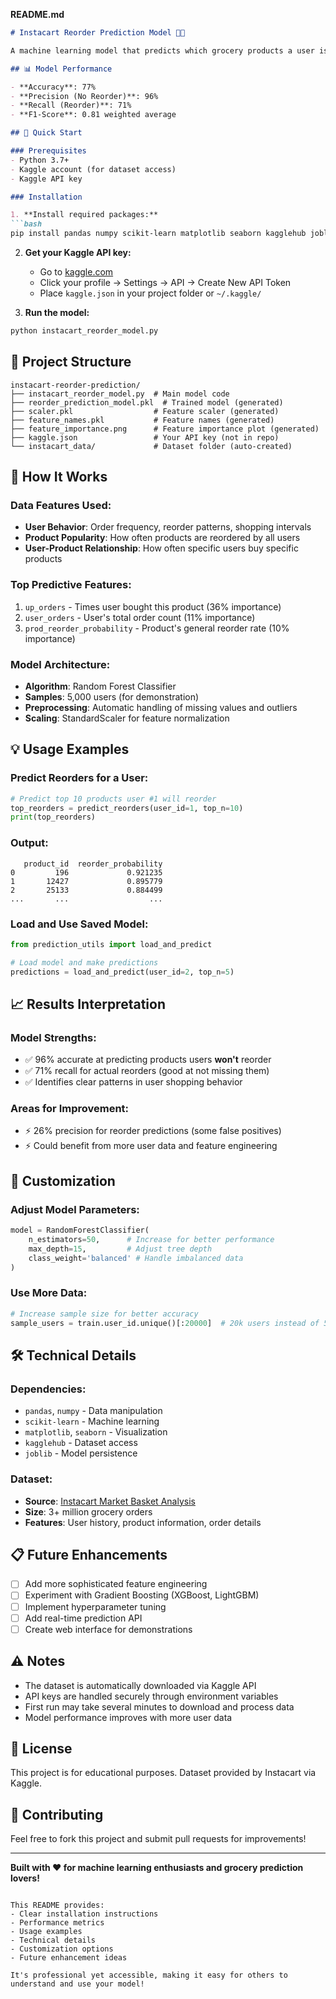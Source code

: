 **README.md**

```markdown
# Instacart Reorder Prediction Model 🛒🤖

A machine learning model that predicts which grocery products a user is likely to reorder based on their purchase history. Built with the Instacart Market Basket Analysis dataset.

## 📊 Model Performance

- **Accuracy**: 77% 
- **Precision (No Reorder)**: 96%
- **Recall (Reorder)**: 71%
- **F1-Score**: 0.81 weighted average

## 🚀 Quick Start

### Prerequisites
- Python 3.7+
- Kaggle account (for dataset access)
- Kaggle API key

### Installation

1. **Install required packages:**
```bash
pip install pandas numpy scikit-learn matplotlib seaborn kagglehub joblib
```

2. **Get your Kaggle API key:**
   - Go to [kaggle.com](https://www.kaggle.com/)
   - Click your profile → Settings → API → Create New API Token
   - Place `kaggle.json` in your project folder or `~/.kaggle/`

3. **Run the model:**
```bash
python instacart_reorder_model.py
```

## 📁 Project Structure

```
instacart-reorder-prediction/
├── instacart_reorder_model.py  # Main model code
├── reorder_prediction_model.pkl  # Trained model (generated)
├── scaler.pkl                  # Feature scaler (generated)
├── feature_names.pkl           # Feature names (generated)
├── feature_importance.png      # Feature importance plot (generated)
├── kaggle.json                 # Your API key (not in repo)
└── instacart_data/             # Dataset folder (auto-created)
```

## 🎯 How It Works

### Data Features Used:
- **User Behavior**: Order frequency, reorder patterns, shopping intervals
- **Product Popularity**: How often products are reordered by all users
- **User-Product Relationship**: How often specific users buy specific products

### Top Predictive Features:
1. `up_orders` - Times user bought this product (36% importance)
2. `user_orders` - User's total order count (11% importance) 
3. `prod_reorder_probability` - Product's general reorder rate (10% importance)

### Model Architecture:
- **Algorithm**: Random Forest Classifier
- **Samples**: 5,000 users (for demonstration)
- **Preprocessing**: Automatic handling of missing values and outliers
- **Scaling**: StandardScaler for feature normalization

## 💡 Usage Examples

### Predict Reorders for a User:
```python
# Predict top 10 products user #1 will reorder
top_reorders = predict_reorders(user_id=1, top_n=10)
print(top_reorders)
```

### Output:
```
   product_id  reorder_probability
0         196             0.921235
1       12427             0.895779
2       25133             0.884499
...       ...                  ...
```

### Load and Use Saved Model:
```python
from prediction_utils import load_and_predict

# Load model and make predictions
predictions = load_and_predict(user_id=2, top_n=5)
```

## 📈 Results Interpretation

### Model Strengths:
- ✅ 96% accurate at predicting products users **won't** reorder
- ✅ 71% recall for actual reorders (good at not missing them)
- ✅ Identifies clear patterns in user shopping behavior

### Areas for Improvement:
- ⚡ 26% precision for reorder predictions (some false positives)
- ⚡ Could benefit from more user data and feature engineering

## 🔧 Customization

### Adjust Model Parameters:
```python
model = RandomForestClassifier(
    n_estimators=50,      # Increase for better performance
    max_depth=15,         # Adjust tree depth
    class_weight='balanced' # Handle imbalanced data
)
```

### Use More Data:
```python
# Increase sample size for better accuracy
sample_users = train.user_id.unique()[:20000]  # 20k users instead of 5k
```

## 🛠️ Technical Details

### Dependencies:
- `pandas`, `numpy` - Data manipulation
- `scikit-learn` - Machine learning
- `matplotlib`, `seaborn` - Visualization
- `kagglehub` - Dataset access
- `joblib` - Model persistence

### Dataset:
- **Source**: [Instacart Market Basket Analysis](https://www.kaggle.com/psparks/instacart-market-basket-analysis)
- **Size**: 3+ million grocery orders
- **Features**: User history, product information, order details

## 📋 Future Enhancements

- [ ] Add more sophisticated feature engineering
- [ ] Experiment with Gradient Boosting (XGBoost, LightGBM)
- [ ] Implement hyperparameter tuning
- [ ] Add real-time prediction API
- [ ] Create web interface for demonstrations

## ⚠️ Notes

- The dataset is automatically downloaded via Kaggle API
- API keys are handled securely through environment variables
- First run may take several minutes to download and process data
- Model performance improves with more user data

## 📄 License

This project is for educational purposes. Dataset provided by Instacart via Kaggle.

## 🤝 Contributing

Feel free to fork this project and submit pull requests for improvements!

---

**Built with ❤️ for machine learning enthusiasts and grocery prediction lovers!**
```

This README provides:
- Clear installation instructions
- Performance metrics
- Usage examples
- Technical details
- Customization options
- Future enhancement ideas

It's professional yet accessible, making it easy for others to understand and use your model!
